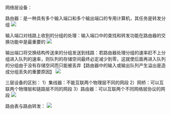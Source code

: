 网络层设备：

路由器：是一种具有多个输入端口和多个输出端口的专用计算机，其任务是转发分组
![](https://tva1.sinaimg.cn/large/008eGmZEly1goskywrn1hj313i0fanbp.jpg)

输入端口对线路上收到的分组的处理：输入端口中的查找和转发功能在路由器的交换功能中是最重要的
![](https://tva1.sinaimg.cn/large/008eGmZEly1goskz5jngmj30q50afn2b.jpg)

输出端口将交换结构传送来的分组发送到线路：若路由器处理分组的速率赶不上分组进入队列的速率，则队列的存储空间最终必定减少到零，这就使后面再进入队列的分组由于没有存储空间而只能被丢弃【路由器中的输入或输出队列产生溢出是造成分组丢失的重要原因】
![](https://tva1.sinaimg.cn/large/008eGmZEly1goskzeo53aj30rr0al79b.jpg)

三层设备的区别：
1）集线器：不能互联两个物理层不同的网段
2）网桥：可以互联两个物理层和链路层不同的网段
3）路由器：可以互联两个不同网络层协议的网段
![](https://tva1.sinaimg.cn/large/008eGmZEly1goskzmwe8vj30mb0ao3yr.jpg)

路由表与路由转发：
![](https://tva1.sinaimg.cn/large/008eGmZEly1goskzuvm2yj30wh0flq9x.jpg)
